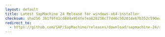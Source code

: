 ```yaml
---
layout: default
title: Latest SapMachine 24 Release for windows-x64-installer
checksum: sha256 3b1f9f41cd849a954fe7ea628238c77d46c50201de67b352c590ea8c80e54b76
redirect_to:
  - https://github.com/SAP/SapMachine/releases/download/sapmachine-24/sapmachine-jdk-24_windows-x64_bin.msi
---
```

